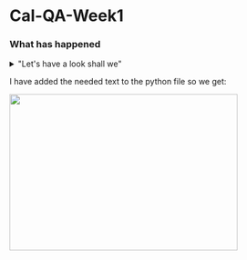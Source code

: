 # Cal-QA-Week1

### What has happened

<details>
  <summary>"Let's have a look shall we"</summary>
* Added some text files
* Practiced with reverting files (evidence deleted)
* Got upset at VIM and config to Nano
* Used a group repo successfully
</details>

I have added the needed text to the python file so we get:

<img width="400" height="275" src="https://user-images.githubusercontent.com/100779521/156581377-305ea286-bcb5-4410-bf8d-cc40202c1b85.jpg">
